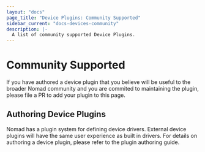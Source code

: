 ```yaml
---
layout: "docs"
page_title: "Device Plugins: Community Supported"
sidebar_current: "docs-devices-community"
description: |-
  A list of community supported Device Plugins.
---
```


# Community Supported

If you have authored a device plugin that you believe will be useful to the
broader Nomad community and you are commited to maintaining the plugin, please
file a PR to add your plugin to this page.

## Authoring Device Plugins

Nomad has a plugin system for defining device drivers. External device plugins
will have the same user experience as built in drivers. For details on authoring
a device plugin, please refer to the plugin authoring guide.
